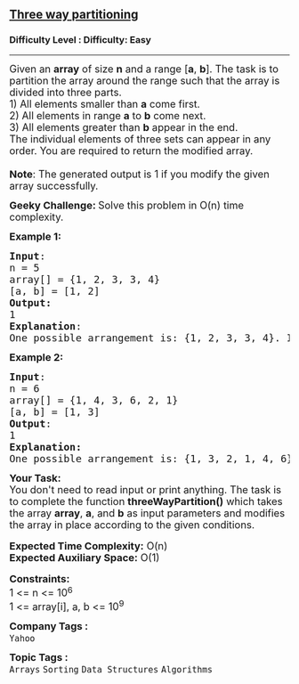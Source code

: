 <h2><a href="https://www.geeksforgeeks.org/problems/three-way-partitioning/1?page=2&category=Arrays&difficulty=Easy&sortBy=submissions">Three way partitioning</a></h2><h3>Difficulty Level : Difficulty: Easy</h3><hr><div class="problems_problem_content__Xm_eO"><p><span style="font-size: 18px;">Given an <strong>array</strong> of size <strong>n</strong>&nbsp;and a range [<strong>a</strong>, <strong>b</strong>]. The task is to partition the array around the range such that the array is divided into three parts.<br>1) All elements smaller than <strong>a</strong> come first.<br>2) All elements in range <strong>a</strong> to <strong>b</strong> come next.<br>3) All elements greater than <strong>b</strong> appear in the end.<br>The individual elements of three sets can appear in any order. You are required to return the modified array.<br><br><strong>Note</strong>: The generated output is 1 if you modify the given array successfully.</span></p>
<p><strong><span style="font-size: 18px;">Geeky Challenge: </span></strong><span style="font-size: 18px;">Solve this problem in O(n) time complexity.</span></p>
<p><span style="font-size: 18px;"><strong>Example 1:</strong></span></p>
<pre><span style="font-size: 18px;"><strong>Input</strong>: 
n = 5
array[] = {1, 2, 3, 3, 4}
[a, b] = [1, 2]
<strong>Output:</strong> <br>1
<strong>Explanation</strong>: <br>One possible arrangement is: {1, 2, 3, 3, 4}. If you return a valid arrangement, output will be 1.</span>
</pre>
<p><span style="font-size: 18px;"><strong>Example 2:</strong></span></p>
<pre><span style="font-size: 18px;"><strong>Input</strong>: 
n = 6 
array[] = {1, 4, 3, 6, 2, 1}
[a, b] = [1, 3]
<strong>Output</strong>: <br>1
<strong>Explanation: <br></strong>One possible arrangement is: {1, 3, 2, 1, 4, 6}. If you return a valid arrangement, output will be 1.</span>
</pre>
<p><span style="font-size: 18px;"><strong>Your Task: </strong><br>You don't need to read input or print anything.&nbsp;The task is to complete the function <strong>threeWayPartition()</strong> which takes the array <strong>array</strong>,&nbsp;<strong>a</strong>, and <strong>b</strong> as input parameters and modifies the array in place according to the given conditions.</span><br><br><span style="font-size: 18px;"><strong>Expected Time Complexity:</strong>&nbsp;O(n)<br><strong>Expected Auxiliary Space:</strong> O(1)</span><br><br><span style="font-size: 18px;"><strong>Constraints:</strong></span><br><span style="font-size: 18px;">1 &lt;= n&nbsp;&lt;= 10</span><sup><span style="font-size: 15px;">6</span></sup><br><span style="font-size: 18px;">1 &lt;= array[i], a, b &lt;= 10<sup>9</sup></span></p></div><p><span style=font-size:18px><strong>Company Tags : </strong><br><code>Yahoo</code>&nbsp;<br><p><span style=font-size:18px><strong>Topic Tags : </strong><br><code>Arrays</code>&nbsp;<code>Sorting</code>&nbsp;<code>Data Structures</code>&nbsp;<code>Algorithms</code>&nbsp;